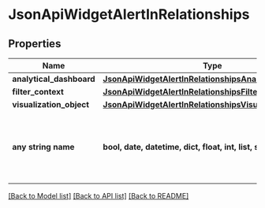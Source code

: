 # JsonApiWidgetAlertInRelationships


## Properties
Name | Type | Description | Notes
------------ | ------------- | ------------- | -------------
**analytical_dashboard** | [**JsonApiWidgetAlertInRelationshipsAnalyticalDashboard**](JsonApiWidgetAlertInRelationshipsAnalyticalDashboard.md) |  | [optional] 
**filter_context** | [**JsonApiWidgetAlertInRelationshipsFilterContext**](JsonApiWidgetAlertInRelationshipsFilterContext.md) |  | [optional] 
**visualization_object** | [**JsonApiWidgetAlertInRelationshipsVisualizationObject**](JsonApiWidgetAlertInRelationshipsVisualizationObject.md) |  | [optional] 
**any string name** | **bool, date, datetime, dict, float, int, list, str, none_type** | any string name can be used but the value must be the correct type | [optional]

[[Back to Model list]](../README.md#documentation-for-models) [[Back to API list]](../README.md#documentation-for-api-endpoints) [[Back to README]](../README.md)


